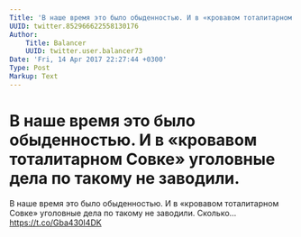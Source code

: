 ```yaml
---
Title: 'В наше время это было обыденностью. И в «кровавом тоталитарном Совке» уголовные дела по такому не заводили.'
UUID: twitter.852966622558130176
Author:
    Title: Balancer
    UUID: twitter.user.balancer73
Date: 'Fri, 14 Apr 2017 22:27:44 +0300'
Type: Post
Markup: Text
---
```


# В наше время это было обыденностью. И в «кровавом тоталитарном Совке» уголовные дела по такому не заводили.

В наше время это было обыденностью. И в «кровавом
тоталитарном Совке» уголовные дела по такому не заводили.
Сколько… https://t.co/Gba430I4DK
